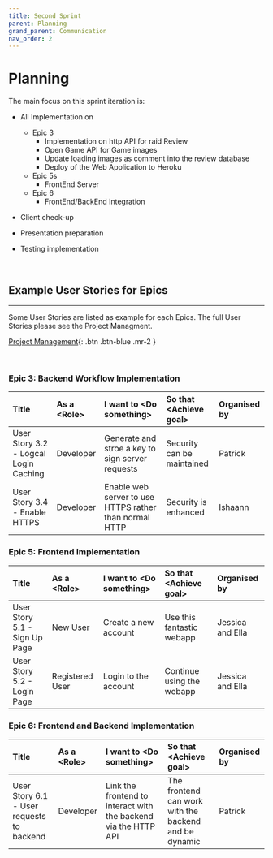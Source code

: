 ```yaml
---
title: Second Sprint 
parent: Planning
grand_parent: Communication
nav_order: 2
---
```


# Planning 
The main focus on this sprint iteration is: 
- All Implementation on 
    - Epic 3
        - Implementation on http API for raid Review
        - Open Game API for Game images 
        - Update loading images as comment into the review database 
        - Deploy of the Web Application to Heroku 
    - Epic 5s
        - FrontEnd Server 
    - Epic 6 
        - FrontEnd/BackEnd Integration 

- Client check-up 
- Presentation preparation
- Testing implementation 




<p>&nbsp;</p>

## Example User Stories for Epics 
---
Some User Stories are listed as example for each Epics. 
The full User Stories please see the Project Managment.

[Project Management](https://github.com/users/GNyoufun/projects/1){: .btn .btn-blue .mr-2 }

<p>&nbsp;</p>

### Epic 3: Backend Workflow Implementation 
| Title | As a \<Role\>| I want to \<Do something\>| So that \<Achieve goal\> | Organised by | 
|:------------------|:--------------|:------------------|:--------------|:--------------|
| User Story 3.2 - Logcal Login Caching | Developer | Generate and stroe a key to sign server requests | Security can be maintained | Patrick |
| User Story 3.4 - Enable HTTPS | Developer | Enable web server to use HTTPS rather than normal HTTP | Security is enhanced | Ishaann| 

### Epic 5: Frontend Implementation

| Title | As a \<Role\>| I want to \<Do something\>| So that \<Achieve goal\> | Organised by | 
|:------------------|:--------------|:------------------|:--------------|:--------------|
| User Story 5.1 - Sign Up Page | New User | Create a new account | Use this fantastic webapp | Jessica and Ella |
| User Story 5.2 - Login Page | Registered User | Login to the account | Continue using the webapp | Jessica and Ella | 

### Epic 6: Frontend and Backend Implementation
| Title | As a \<Role\>| I want to \<Do something\>| So that \<Achieve goal\> | Organised by | 
|:------------------|:--------------|:------------------|:--------------|:--------------|
| User Story 6.1 - User requests to backend | Developer | Link the frontend to interact with the backend via the HTTP API | The frontend can work with the backend and be dynamic | Patrick |